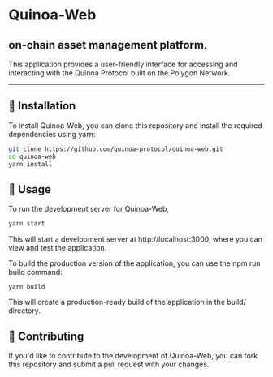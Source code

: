 # Quinoa-Web
## on-chain asset management platform.</br>
This application provides a user-friendly interface for accessing and interacting with the Quinoa Protocol built on the Polygon Network.

---
## 🚀 Installation
To install Quinoa-Web, you can clone this repository and install the required dependencies using yarn:
```bash
git clone https://github.com/quinoa-protocol/quinoa-web.git
cd quinoa-web
yarn install
```

## 🛫 Usage
To run the development server for Quinoa-Web,
```bash
yarn start
```

This will start a development server at http://localhost:3000, where you can view and test the application.

To build the production version of the application, you can use the npm run build command:
```
yarn build
```
This will create a production-ready build of the application in the build/ directory.


## 👼 Contributing
If you'd like to contribute to the development of Quinoa-Web, you can fork this repository and submit a pull request with your changes. 

